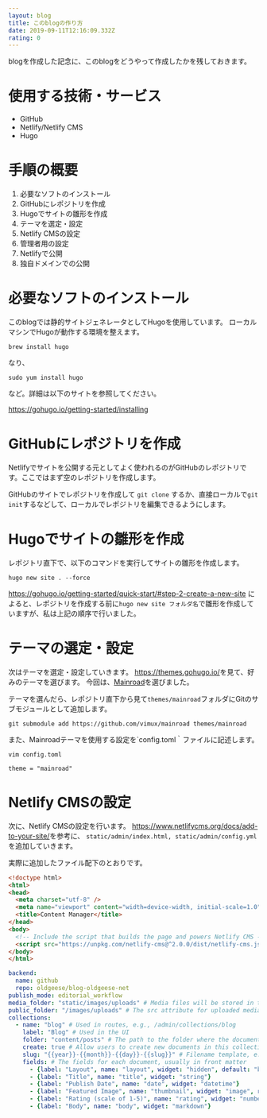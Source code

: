```yaml
---
layout: blog
title: このblogの作り方
date: 2019-09-11T12:16:09.332Z
rating: 0
---
```

blogを作成した記念に、このblogをどうやって作成したかを残しておきます。

# 使用する技術・サービス

* GitHub
* Netlify/Netlify CMS
* Hugo

# 手順の概要

1. 必要なソフトのインストール
2. GitHubにレポジトリを作成
3. Hugoでサイトの雛形を作成
4. テーマを選定・設定
5. Netlify CMSの設定
6. 管理者用の設定
7. Netlifyで公開
8. 独自ドメインでの公開

# 必要なソフトのインストール

このblogでは静的サイトジェネレータとしてHugoを使用しています。
ローカルマシンでHugoが動作する環境を整えます。

```
brew install hugo
```

なり、

```
sudo yum install hugo
```

など。詳細は以下のサイトを参照してください。

<https://gohugo.io/getting-started/installing>

# GitHubにレポジトリを作成

Netlifyでサイトを公開する元としてよく使われるのがGitHubのレポジトリです。ここではまず空のレポジトリを作成します。

GitHubのサイトでレポジトリを作成して `git clone` するか、直接ローカルで`git init`するなどして、ローカルでレポジトリを編集できるようにします。

# Hugoでサイトの雛形を作成

レポジトリ直下で、以下のコマンドを実行してサイトの雛形を作成します。

```
hugo new site . --force
```

<https://gohugo.io/getting-started/quick-start/#step-2-create-a-new-site> によると、レポジトリを作成する前に`hugo new site フォルダ名`で雛形を作成していますが、私は上記の順序で行いました。

# テーマの選定・設定
次はテーマを選定・設定していきます。
<https://themes.gohugo.io/>を見て、好みのテーマを選びます。
今回は、[Mainroad](https://themes.gohugo.io/mainroad/)を選びました。

テーマを選んだら、レポジトリ直下から見て`themes/mainroad`フォルダにGitのサブモジュールとして追加します。

```
git submodule add https://github.com/vimux/mainroad themes/mainroad
```

また、Mainroadテーマを使用する設定を`config.toml｀ファイルに記述します。

```
vim config.toml

theme = "mainroad"
```

# Netlify CMSの設定
次に、Netlify CMSの設定を行います。
<https://www.netlifycms.org/docs/add-to-your-site/>を参考に、
`static/admin/index.html, static/admin/config.yml` を追加していきます。

実際に追加したファイル配下のとおりです。

```html
<!doctype html>
<html>
<head>
  <meta charset="utf-8" />
  <meta name="viewport" content="width=device-width, initial-scale=1.0" />
  <title>Content Manager</title>
</head>
<body>
  <!-- Include the script that builds the page and powers Netlify CMS -->
  <script src="https://unpkg.com/netlify-cms@^2.0.0/dist/netlify-cms.js"></script>
</body>
</html>
```

```yaml
backend:
  name: github
  repo: oldgeese/blog-oldgeese-net
publish_mode: editorial_workflow
media_folder: "static/images/uploads" # Media files will be stored in the repo under static/images/uploads
public_folder: "/images/uploads" # The src attribute for uploaded media will begin with /images/uploads
collections:
  - name: "blog" # Used in routes, e.g., /admin/collections/blog
    label: "Blog" # Used in the UI
    folder: "content/posts" # The path to the folder where the documents are stored
    create: true # Allow users to create new documents in this collection
    slug: "{{year}}-{{month}}-{{day}}-{{slug}}" # Filename template, e.g., YYYY-MM-DD-title.md
    fields: # The fields for each document, usually in front matter
      - {label: "Layout", name: "layout", widget: "hidden", default: "blog"}
      - {label: "Title", name: "title", widget: "string"}
      - {label: "Publish Date", name: "date", widget: "datetime"}
      - {label: "Featured Image", name: "thumbnail", widget: "image", required: false}
      - {label: "Rating (scale of 1-5)", name: "rating", widget: "number"}
      - {label: "Body", name: "body", widget: "markdown"}
```


